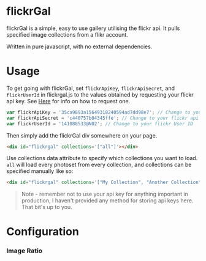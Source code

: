 # flickrGal

flickrGal is a simple, easy to use gallery utilising the flickr api. It pulls specified image collections from a flikr account. 

Written in pure javascript, with no external dependencies. 

# Usage

To get going with flickrGal, set `flickrApiKey`, `flickrApiSecret`, and `flickrUserId` in flickrgal.js to the values obtained by requesting your flickr api key. See [Here](https://www.flickr.com/services/apps/create) for info on how to request one.

``` javascript
var flickrApiKey = '35ca9893a15649318240594ad7dd98e7'; // Change to your flickr api key
var flickrApiSecret = 'c440757b04345ffe'; // Change to your flickr api secret
var flickrUserId = '141088533@N02'; // Change to your flickr User ID
```

Then simply add the flickrGal div somewhere on your page.
``` html
<div id="flickrgal" collections='["all"]'></div>
```

Use collections data attribute to specify which collections you want to load. `all` will load every photoset from every collection, and collections can be specified manually like so:

``` html
<div id="flickrgal" collections='["My Collection", "Another Collection"]'></div>
```

> Note - remember not to use your api key for anything important in production, I haven't provided any method for storing api keys here. That bit's up to you.

# Configuration
### Image Ratio